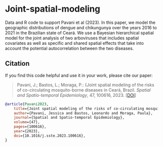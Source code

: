 # Joint-spatial-modeling

Data and R code to support Pavani et al (2023).  In this paper, we model the geographic distributions of dengue and chikungunya over the years 2016 to 2021 in the Brazilian state of Ceará. We use a Bayesian hierarchical spatial model for the joint analysis of two arboviruses that includes spatial covariates as well as specific and shared spatial effects that take into account the potential autocorrelation between the two diseases.

## Citation

If you find this code helpful and use it in your work, please cite our paper:

> Pavani, J.; Bastos, L.; Moraga, P.: {Joint spatial modeling of the risks of co-circulating mosquito-borne diseases in Ceará, Brazil. *Spatial and Spatio-temporal Epidemiology*, 47, 100616, 2023. [[DOI](https://doi.org/10.1016/j.sste.2023.100616)]

```bibtex
@article{Pavani2023,
    title={Joint spatial modeling of the risks of co-circulating mosquito-borne diseases in {C}ear{\'a}, {B}razil},
    author={Pavani, Jessica and Bastos, Leonardo and Moraga, Paula},
    journal={Spatial and Spatio-temporal Epidemiology},
    volume={47},
    pages={100616},
    year={2023},
    doi={10.1016/j.sste.2023.100616},
}
